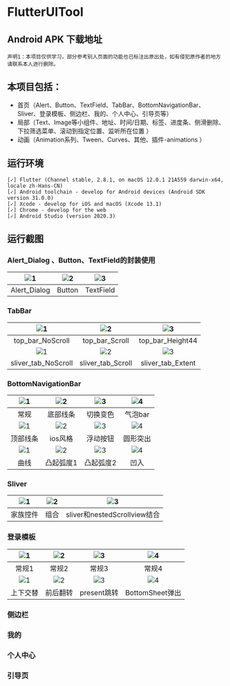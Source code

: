 # FlutterUITool

## Android APK 下载地址

`声明1：本项目仅供学习，部分参考别人页面的功能也已标注出原出处，如有侵犯原作者的地方请联系本人进行删除。`


## 本项目包括：

- 首页（Alert、Button、TextField、TabBar、BottomNavigationBar、Sliver、登录模板、侧边栏、我的、个人中心、引导页等）
- 局部（Text、Image等小组件、地址、时间/日期、标签、进度条、侧滑删除、下拉筛选菜单、滚动到指定位置、监听所在位置 ）
- 动画（Animation系列、Tween、Curves、其他、插件-animations ）


## 运行环境

```
[✓] Flutter (Channel stable, 2.8.1, on macOS 12.0.1 21A559 darwin-x64, locale zh-Hans-CN)
[✓] Android toolchain - develop for Android devices (Android SDK version 31.0.0)
[✓] Xcode - develop for iOS and macOS (Xcode 13.1)
[✓] Chrome - develop for the web
[✓] Android Studio (version 2020.3)

```

## 运行截图

### Alert_Dialog 、Button、TextField的封装使用
|![1](https://github.com/dushiling/project_image/blob/main/flutter_ui_tool/other/alert_dialog.jpg)|![2](https://github.com/dushiling/project_image/blob/main/flutter_ui_tool/other/button.jpg)|![3](https://github.com/dushiling/project_image/blob/main/flutter_ui_tool/other/textfield.jpg)|
| :--: | :--: | :--: |
|Alert_Dialog|Button|TextField|



### TabBar
|![1](https://github.com/dushiling/project_image/blob/main/flutter_ui_tool/Tabbar/top_bar_NoScroll.jpeg)|![2](https://github.com/dushiling/project_image/blob/main/flutter_ui_tool/Tabbar/top_bar_Scroll.jpeg)|![3](https://github.com/dushiling/project_image/blob/main/flutter_ui_tool/Tabbar/top_bar_Height44.jpeg)|
| :--: | :--: | :--: | 
|top_bar_NoScroll|top_bar_Scroll|top_bar_Height44|
|![1](https://github.com/dushiling/project_image/blob/main/flutter_ui_tool/Tabbar/sliver_tab_NoScroll.jpeg)|![2](https://github.com/dushiling/project_image/blob/main/flutter_ui_tool/Tabbar/sliver_tab_Scroll.jpeg)|![3](https://github.com/dushiling/project_image/blob/main/flutter_ui_tool/Tabbar/sliver_tab_Extent.jpeg)
|sliver_tab_NoScroll|sliver_tab_Scroll|sliver_tab_Extent|



### BottomNavigationBar
|![1](https://github.com/dushiling/project_image/blob/main/flutter_ui_tool/bottomNavigationBar/general.jpg)|![2](https://github.com/dushiling/project_image/blob/main/flutter_ui_tool/bottomNavigationBar/bottom_line.jpg)|![3](https://github.com/dushiling/project_image/blob/main/flutter_ui_tool/bottomNavigationBar/change_color.gif)|![4](https://github.com/dushiling/project_image/blob/main/flutter_ui_tool/bottomNavigationBar/bubble_bar.gif)|
| :--: | :--: | :--: | :--: |
|常规|底部线条|切换变色|气泡bar|
|![1](https://github.com/dushiling/project_image/blob/main/flutter_ui_tool/bottomNavigationBar/top_line.gif)|![2](https://github.com/dushiling/project_image/blob/main/flutter_ui_tool/bottomNavigationBar/ios_style.jpg)|![3](https://github.com/dushiling/project_image/blob/main/flutter_ui_tool/bottomNavigationBar/float_button.jpg)|![4](https://github.com/dushiling/project_image/blob/main/flutter_ui_tool/bottomNavigationBar.gif)|
|顶部线条|ios风格|浮动按钮|圆形突出|
|![1](https://github.com/dushiling/project_image/blob/main/flutter_ui_tool/bottomNavigationBar/curve.gif)|![2](https://github.com/dushiling/project_image/blob/main/flutter_ui_tool/bottomNavigationBar/convex.gif)|![3](https://github.com/dushiling/project_image/blob/main/flutter_ui_tool/bottomNavigationBar/convex2.jpg)|![4](hhttps://github.com/dushiling/project_image/blob/main/flutter_ui_tool/bottomNavigationBar/concave.gif)|
|曲线|凸起弧度1|凸起弧度2|凹入|


### Sliver
|![1](https://github.com/dushiling/project_image/blob/main/flutter_ui_tool/sliver/family_%20widget.jpg)|![2](https://github.com/dushiling/project_image/blob/main/flutter_ui_tool/sliver/combination.jpg)|![3](https://github.com/dushiling/project_image/blob/main/flutter_ui_tool/sliver/sliver_nestedScrollview.gif)|
| :--: | :--: | :--: |
|家族控件|组合|sliver和nestedScrollview结合|


### 登录模板
|![1](https://github.com/dushiling/project_image/blob/main/flutter_ui_tool/login/ordinary_1.jpg)|![2](https://github.com/dushiling/project_image/blob/main/flutter_ui_tool/login/ordinary_2.jpg)|![3](https://github.com/dushiling/project_image/blob/main/flutter_ui_tool/login/ordinary_3.jpg)|![4](https://github.com/dushiling/project_image/blob/main/flutter_ui_tool/login/ordinary_4.jpg)|
| :--: | :--: | :--: | :--: |
|常规1|常规2|常规3|常规4|
|![1](https://github.com/dushiling/project_image/blob/main/flutter_ui_tool/login/top_bottom.gif)|![2](https://github.com/dushiling/flutter_ui_tool/blob/main/assets/demonst_img/bottomNavigationBar/ios_style.jpg)|![3](https://github.com/dushiling/flutter_ui_tool/blob/main/assets/demonst_img/bottomNavigationBar/float_button.jpg)|![4](https://github.com/dushiling/flutter_ui_tool/blob/main/assets/demonst_img/bottomNavigationBar/round.jpg)|
|上下交替|前后翻转|present跳转|BottomSheet弹出|


### 侧边栏

### 我的

### 个人中心

### 引导页